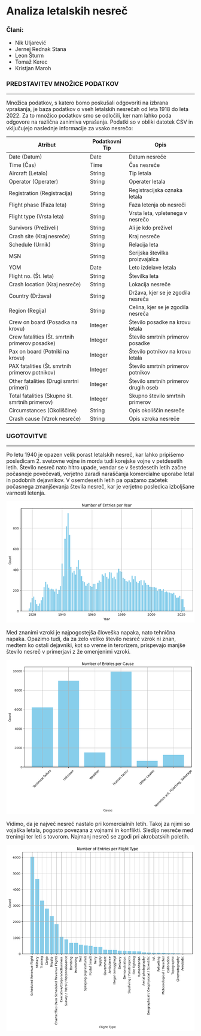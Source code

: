 # Analiza letalskih nesreč
### Člani:
- Nik Uljarević
- Jernej Rednak Stana
- Leon Šturm
- Tomaž Kerec
- Kristjan Maroh

### PREDSTAVITEV MNOŽICE PODATKOV 
-----
Množica podatkov, s katero bomo poskušali odgovoriti na izbrana vprašanja, je baza podatkov o vseh letalskih nesrečah od leta 1918 do leta 2022. Za to množico podatkov smo se odločili, ker nam lahko poda odgovore na različna zanimiva vprašanja. Podatki so v obliki datotek CSV in vključujejo naslednje informacije za vsako nesrečo:

| Atribut                 | Podatkovni Tip | Opis                                 |
|------------------------|-----------|--------------------------------------|
| Date (Datum)           | Date      | Datum nesreče                        |
| Time (Čas)             | Time    | Čas nesreče                          |
| Aircraft (Letalo)      | String    | Tip letala    |
| Operator (Operater)    | String    | Operater letala                      |
| Registration (Registracija) | String | Registracijska oznaka letala     |
| Flight phase (Faza leta) | String  | Faza letenja ob nesreči              |
| Flight type (Vrsta leta) | String  | Vrsta leta, vpletenega v nesrečo     |
| Survivors (Preživeli)  | String    | Ali je kdo preživel          |
| Crash site (Kraj nesreče) | String | Kraj nesreče                         |
| Schedule (Urnik)       | String    | Relacija leta                         |
| MSN                     | String    | Serijska številka proizvajalca     |
| YOM                     | Date   | Leto izdelave letala                 |
| Flight no. (Št. leta)  | String    | Številka leta                        |
| Crash location (Kraj nesreče) | String | Lokacija nesreče        |
| Country (Država)       | String    | Država, kjer se je zgodila nesreča  |
| Region (Regija)        | String    | Celina, kjer se je zgodila nesreča  |
| Crew on board (Posadka na krovu) | Integer | Število posadke na krovu letala |
| Crew fatalities (Št. smrtnih primerov posadke) | Integer | Število smrtnih primerov posadke |
| Pax on board (Potniki na krovu) | Integer | Število potnikov na krovu letala    |
| PAX fatalities (Št. smrtnih primerov potnikov) | Integer | Število smrtnih primerov potnikov |
| Other fatalities (Drugi smrtni primeri) | Integer | Število smrtnih primerov drugih oseb|
| Total fatalities (Skupno št. smrtnih primerov) | Integer | Skupno število smrtnih primerov   |
| Circumstances (Okoliščine) | String | Opis okoliščin nesreče               |
| Crash cause (Vzrok nesreče) | String | Opis vzroka nesreče                  |

### UGOTOVITVE 
----- 
Po letu 1940 je opazen velik porast letalskih nesreč, kar lahko pripišemo posledicam 2. svetovne vojne in morda tudi korejske vojne v petdesetih letih. Število nesreč nato hitro upade, vendar se v šestdesetih letih začne počasneje povečevati, verjetno zaradi naraščanja komercialne uporabe letal in podobnih dejavnikov. V osemdesetih letih pa opažamo začetek počasnega zmanjševanja števila nesreč, kar je verjetno posledica izboljšane varnosti letenja.

![alt text](./Grafi/graf1.png?raw=true)

Med znanimi vzroki je najpogostejša človeška napaka, nato tehnična napaka. Opazimo tudi, da za zelo veliko število nesreč vzrok ni znan, medtem ko ostali dejavniki, kot so vreme in terorizem, prispevajo manjše število nesreč v primerjavi z že omenjenimi vzroki.

![alt text](./Grafi/graf2.png?raw=true)

Vidimo, da je največ nesreč nastalo pri komercialnih letih. Takoj za njimi so vojaška letala, pogosto povezana z vojnami in konflikti. Sledijo nesreče med treningi ter leti s tovorom. Najmanj nesreč se zgodi pri akrobatskih poletih.

![alt text](./Grafi/graf3.png?raw=true)
